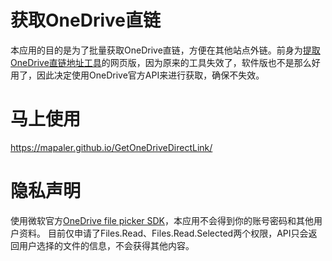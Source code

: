 获取OneDrive直链
===========
本应用的目的是为了批量获取OneDrive直链，方便在其他站点外链。前身为[提取OneDrive直链地址工具](http://bbs.comicdd.com/thread-354826-1-1.html)的网页版，因为原来的工具失效了，软件版也不是那么好用了，因此决定使用OneDrive官方API来进行获取，确保不失效。 

# 马上使用

https://mapaler.github.io/GetOneDriveDirectLink/

# 隐私声明

使用微软官方[OneDrive file picker SDK](https://docs.microsoft.com/zh-cn/onedrive/developer/controls/file-pickers/js-v72/)，本应用不会得到你的账号密码和其他用户资料。
目前仅申请了Files.Read、Files.Read.Selected两个权限，API只会返回用户选择的文件的信息，不会获得其他内容。 